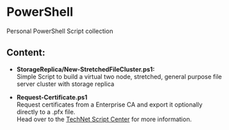 # PowerShell
Personal PowerShell Script collection

## Content:
* **StorageReplica/New-StretchedFileCluster.ps1:**  
Simple Script to build a virtual two node, stretched, general purpose file server cluster with storage replica

* **Request-Certificate.ps1**  
Request certificates from a Enterprise CA and export it optionally directly to a .pfx file.  
Head over to the [TechNet Script Center](https://gallery.technet.microsoft.com/scriptcenter/Request-certificates-from-b6a07151) for more information.